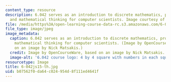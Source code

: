 ```yaml
---
content_type: resource
description: 6.042 serves as an introduction to discrete mathematics, probability,
  and mathematical thinking for computer scientists. Image courtesy of Nick Matsakis.
file: /media/https%3A/open-learning-course-data-rc.s3.amazonaws.com/6-042j-mathematics-for-computer-science-spring-2015/b07562f0da64c024954d8f111ed4641f_6-042js15-th.jpg
file_type: image/jpeg
image_metadata:
  caption: 6.042 serves as an introduction to discrete mathematics, probability, and
    mathematical thinking for computer scientists. (Image by OpenCourseWare, based
    on an image by Nick Matsakis.)
  credit: Image by OpenCourseWare, based on an image by Nick Matsakis.
  image-alt: '6.042 course logo: 4 by 4 square with numbers in each square.'
resourcetype: Image
title: 6-042js15-th.jpg
uid: b07562f0-da64-c024-954d-8f111ed4641f
---
```

